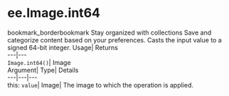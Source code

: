  
#  ee.Image.int64 
bookmark_borderbookmark Stay organized with collections  Save and categorize content based on your preferences.
Casts the input value to a signed 64-bit integer. 
Usage| Returns  
---|---  
`Image.int64()`| Image  
Argument| Type| Details  
---|---|---  
this: `value`| Image| The image to which the operation is applied.  
